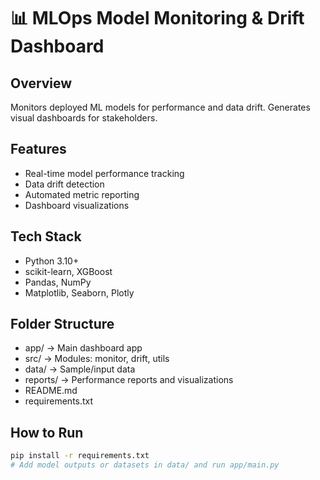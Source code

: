 # 📊 MLOps Model Monitoring & Drift Dashboard

## Overview
Monitors deployed ML models for performance and data drift. Generates visual dashboards for stakeholders.

## Features
- Real-time model performance tracking
- Data drift detection
- Automated metric reporting
- Dashboard visualizations

## Tech Stack
- Python 3.10+
- scikit-learn, XGBoost
- Pandas, NumPy
- Matplotlib, Seaborn, Plotly

## Folder Structure
- app/ → Main dashboard app
- src/ → Modules: monitor, drift, utils
- data/ → Sample/input data
- reports/ → Performance reports and visualizations
- README.md
- requirements.txt

## How to Run
```bash
pip install -r requirements.txt
# Add model outputs or datasets in data/ and run app/main.py
```
